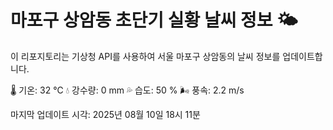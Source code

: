 
# 마포구 상암동 초단기 실황 날씨 정보 🌤️

이 리포지토리는 기상청 API를 사용하여 서울 마포구 상암동의 날씨 정보를 업데이트합니다. 

🌡️ 기온: 32 ℃
💧 강수량: 0 mm
💦 습도: 50 %
🌬️ 풍속: 2.2 m/s

마지막 업데이트 시각: 2025년 08월 10일 18시 11분    
